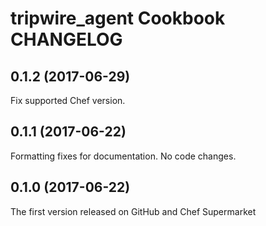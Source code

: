 # tripwire_agent Cookbook CHANGELOG

## 0.1.2 (2017-06-29)

Fix supported Chef version.

## 0.1.1 (2017-06-22)

Formatting fixes for documentation. No code changes.

## 0.1.0 (2017-06-22)

The first version released on GitHub and Chef Supermarket
